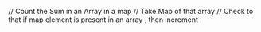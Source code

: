 // Count the Sum in an Array in a map
// Take Map of that array
// Check to that if map element is present in an array , then increment